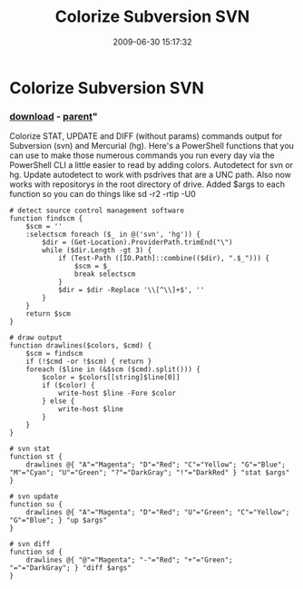 ﻿---
pid:            1186
parent:         1148
children:       
poster:         Jason Ochoa
title:          Colorize Subversion SVN
date:           2009-06-30 15:17:32
format:         posh
---

# Colorize Subversion SVN

### [download](1186.ps1) - [parent](1148.md)"

Colorize STAT, UPDATE and DIFF (without params) commands output for Subversion (svn) and Mercurial (hg).
Here's a PowerShell functions that you can use to make those numerous commands you run every day via the PowerShell CLI a little easier to read by adding colors.
Autodetect for svn or hg.
Update autodetect to work with psdrives that are a UNC path. Also now works with repositorys in the root directory of drive.
Added $args to each function so you can do things like sd -r2 -rtip -U0


```posh
# detect source control management software
function findscm {
	$scm = ''
	:selectscm foreach ($_ in @('svn', 'hg')) {
		$dir = (Get-Location).ProviderPath.trimEnd("\")
		while ($dir.Length -gt 3) {			
			if (Test-Path ([IO.Path]::combine(($dir), ".$_"))) {			
				$scm = $_
				break selectscm
			}
			$dir = $dir -Replace '\\[^\\]+$', ''
		}
	}
	return $scm
}

# draw output
function drawlines($colors, $cmd) {
	$scm = findscm
	if (!$cmd -or !$scm) { return }
	foreach ($line in (&$scm ($cmd).split())) {
		$color = $colors[[string]$line[0]]
		if ($color) {
			write-host $line -Fore $color
		} else {
			write-host $line
		}
	}
}

# svn stat
function st {
	drawlines @{ "A"="Magenta"; "D"="Red"; "C"="Yellow"; "G"="Blue"; "M"="Cyan"; "U"="Green"; "?"="DarkGray"; "!"="DarkRed" } "stat $args"
}

# svn update
function su {
	drawlines @{ "A"="Magenta"; "D"="Red"; "U"="Green"; "C"="Yellow"; "G"="Blue"; } "up $args"
}

# svn diff
function sd {
	drawlines @{ "@"="Magenta"; "-"="Red"; "+"="Green"; "="="DarkGray"; } "diff $args" 
}
```
